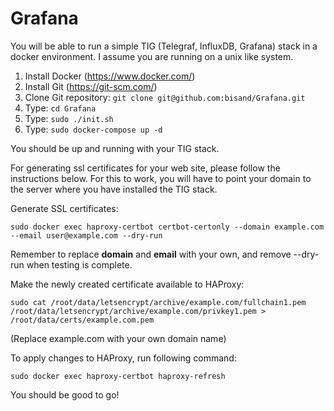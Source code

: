 # Grafana
You will be able to run a simple TIG (Telegraf, InfluxDB, Grafana) stack in a docker environment. I assume you are running on a unix like system.

1. Install Docker (https://www.docker.com/)
2. Install Git (https://git-scm.com/)
3. Clone Git repository: ``` git clone git@github.com:bisand/Grafana.git ```
4. Type: ``` cd Grafana ```
5. Type: ``` sudo ./init.sh ```
6. Type: ``` sudo docker-compose up -d ```

You should be up and running with your TIG stack.

For generating ssl certificates for your web site, please follow the instructions below. For this to work, you will have to point your domain to the server where you have installed the TIG stack.

Generate SSL certificates:
```
sudo docker exec haproxy-certbot certbot-certonly --domain example.com --email user@example.com --dry-run
```

Remember to replace **domain** and **email** with your own, and remove --dry-run when testing is complete.

Make the newly created certificate available to HAProxy:
```
sudo cat /root/data/letsencrypt/archive/example.com/fullchain1.pem /root/data/letsencrypt/archive/example.com/privkey1.pem > /root/data/certs/example.com.pem
```
(Replace example.com with your own domain name)

To apply changes to HAProxy, run following command:
```
sudo docker exec haproxy-certbot haproxy-refresh
```

You should be good to go!
